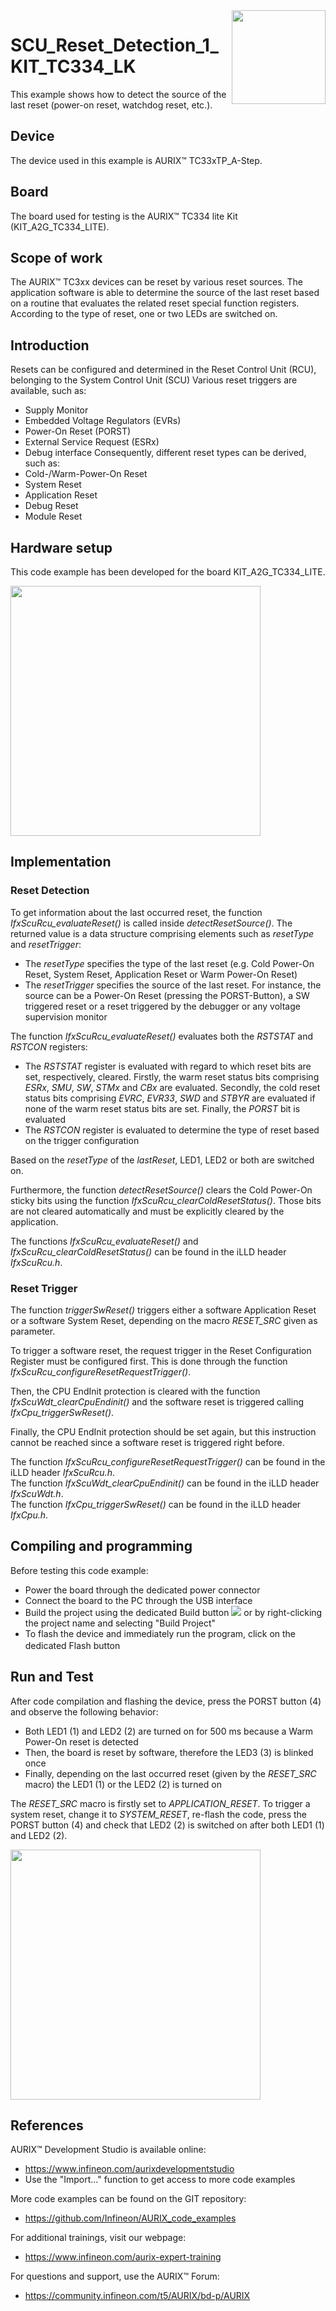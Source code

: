 <img src="./Images/IFX_LOGO_600.gif" align="right" width="150" />  

# SCU_Reset_Detection_1_KIT_TC334_LK
This example shows how to detect the source of the last reset (power-on reset, watchdog reset, etc.).

## Device  
The device used in this example is AURIX&trade; TC33xTP_A-Step.

## Board  
The board used for testing is the AURIX&trade; TC334 lite Kit (KIT_A2G_TC334_LITE).

## Scope of work  
The AURIX&trade; TC3xx devices can be reset by various reset sources. The application software is able to determine the source of the last reset based on a routine that evaluates the related reset special function registers. According to the type of reset, one or two LEDs are switched on.

## Introduction  
Resets can be configured and determined in the Reset Control Unit (RCU), belonging to the System Control Unit (SCU)
Various reset triggers are available, such as: 
- Supply Monitor
- Embedded Voltage Regulators (EVRs)
- Power-On Reset (PORST)
- External Service Request (ESRx)
- Debug interface
Consequently, different reset types can be derived, such as: 
- Cold-/Warm-Power-On Reset
- System Reset
- Application Reset
- Debug Reset
- Module Reset

## Hardware setup  
This code example has been developed for the board KIT_A2G_TC334_LITE.

<img src="./Images/TC334_LITE_KIT_Top_View.png" width="400" />  

## Implementation  

### Reset Detection
To get information about the last occurred reset, the function *IfxScuRcu_evaluateReset()* is called inside *detectResetSource()*. The returned value is a data structure comprising elements such as *resetType* and *resetTrigger*:
- The *resetType* specifies the type of the last reset (e.g. Cold Power-On Reset, System Reset, Application Reset or Warm Power-On Reset)
- The *resetTrigger* specifies the source of the last reset. For instance, the source can be a Power-On Reset (pressing the PORST-Button), a SW triggered reset or a reset triggered by the debugger or any voltage supervision monitor

The function *IfxScuRcu_evaluateReset()* evaluates both the *RSTSTAT* and *RSTCON* registers:
- The *RSTSTAT* register is evaluated with regard to which reset bits are set, respectively, cleared. Firstly, the warm reset status bits comprising *ESRx*, *SMU*, *SW*, *STMx* and *CBx* are evaluated. Secondly, the cold reset status bits comprising *EVRC*, *EVR33*, *SWD* and *STBYR* are evaluated if none of the warm reset status bits are set. Finally, the *PORST* bit is evaluated
- The *RSTCON* register is evaluated to determine the type of reset based on the trigger configuration

Based on the *resetType* of the *lastReset*, LED1, LED2 or both are switched on.

Furthermore, the function *detectResetSource()* clears the Cold Power-On sticky bits using the function *IfxScuRcu_clearColdResetStatus()*. Those bits are not cleared automatically and must be explicitly cleared by the application.

The functions *IfxScuRcu_evaluateReset()* and *IfxScuRcu_clearColdResetStatus()* can be found in the iLLD header *IfxScuRcu.h*.

### Reset Trigger
The function *triggerSwReset()* triggers either a software Application Reset or a software System Reset, depending on the macro *RESET_SRC* given as parameter.

To trigger a software reset, the request trigger in the Reset Configuration Register must be configured first. This is done through the function *IfxScuRcu_configureResetRequestTrigger()*.

Then, the CPU EndInit protection is cleared with the function *IfxScuWdt_clearCpuEndinit()* and the software reset is triggered calling *IfxCpu_triggerSwReset()*.

Finally, the CPU EndInit protection should be set again, but this instruction cannot be reached since a software reset is triggered right before.

The function *IfxScuRcu_configureResetRequestTrigger()* can be found in the iLLD header *IfxScuRcu.h*.  
The function *IfxScuWdt_clearCpuEndinit()* can be found in the iLLD header *IfxScuWdt.h*.  
The function *IfxCpu_triggerSwReset()* can be found in the iLLD header *IfxCpu.h*.

## Compiling and programming  
Before testing this code example:  
- Power the board through the dedicated power connector
- Connect the board to the PC through the USB interface  
- Build the project using the dedicated Build button <img src="./Images/build_activeproj.gif" /> or by right-clicking the project name and selecting "Build Project"  
- To flash the device and immediately run the program, click on the dedicated Flash button <img src="./Images/Widget_Flash.png" width="16"/>

## Run and Test
After code compilation and flashing the device, press the PORST button (4) and observe the following behavior:
- Both LED1 (1) and LED2 (2) are turned on for 500 ms because a Warm Power-On reset is detected
- Then, the board is reset by software, therefore the LED3 (3) is blinked once
- Finally, depending on the last occurred reset (given by the *RESET_SRC* macro) the LED1 (1) or the LED2 (2) is turned on

The *RESET_SRC* macro is firstly set to *APPLICATION_RESET*. To trigger a system reset, change it to *SYSTEM_RESET*, re-flash the code, press the PORST button (4) and check that LED2 (2) is switched on after both LED1 (1) and LED2 (2).

<img src="./Images/TC334_LITE_KIT_Top_View_Run_and_Test.png" width="400" />  

## References  

AURIX&trade; Development Studio is available online:  
- <https://www.infineon.com/aurixdevelopmentstudio>  
- Use the "Import..." function to get access to more code examples  

More code examples can be found on the GIT repository:  
- <https://github.com/Infineon/AURIX_code_examples>  

For additional trainings, visit our webpage:  
- <https://www.infineon.com/aurix-expert-training>  

For questions and support, use the AURIX&trade; Forum:  
- <https://community.infineon.com/t5/AURIX/bd-p/AURIX>  